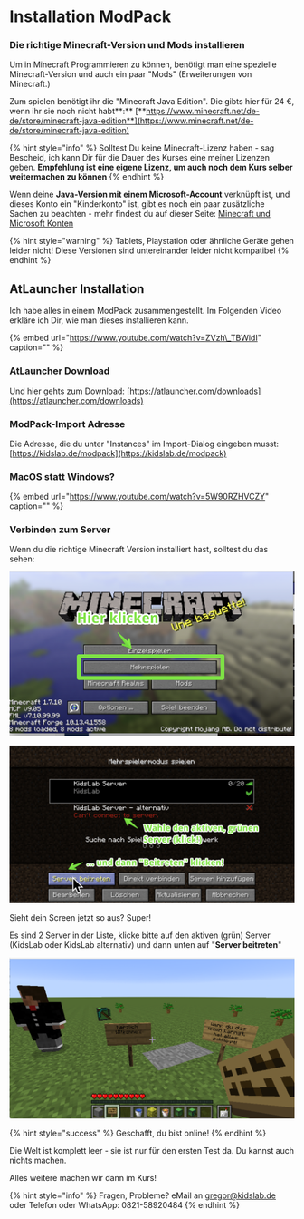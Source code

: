 # Installation ModPack

### Die richtige Minecraft-Version und Mods installieren

Um in Minecraft Programmieren zu können, benötigt man eine spezielle Minecraft-Version und auch ein paar "Mods" \(Erweiterungen von Minecraft.\)

Zum spielen benötigt ihr die "Minecraft Java Edition". Die gibts hier für 24 €, wenn ihr sie noch nicht habt**:** [**https://www.minecraft.net/de-de/store/minecraft-java-edition**](https://www.minecraft.net/de-de/store/minecraft-java-edition)

{% hint style="info" %}
Solltest Du keine Minecraft-Lizenz haben - sag Bescheid, ich kann Dir für die Dauer des Kurses eine meiner Lizenzen geben. **Empfehlung ist eine eigene Lizenz, um auch noch dem Kurs selber weitermachen zu können** 
{% endhint %}

Wenn deine **Java-Version mit einem Microsoft-Account** verknüpft ist, und dieses Konto ein "Kinderkonto" ist, gibt es noch ein paar zusätzliche Sachen zu beachten - mehr findest du auf dieser Seite: [Minecraft und Microsoft Konten](minecraft-und-microsoft-konten.md)

{% hint style="warning" %}
Tablets, Playstation oder ähnliche Geräte gehen leider nicht! Diese Versionen sind untereinander leider nicht kompatibel
{% endhint %}

## AtLauncher Installation

Ich habe alles in einem ModPack zusammengestellt. Im Folgenden Video erkläre ich Dir, wie man dieses installieren kann.

{% embed url="https://www.youtube.com/watch?v=ZVzh\_TBWidI" caption="" %}

### AtLauncher Download

Und hier gehts zum Download: [https://atlauncher.com/downloads](https://atlauncher.com/downloads)

### ModPack-Import Adresse

Die Adresse, die du unter "Instances" im Import-Dialog eingeben musst: [https://kidslab.de/modpack](https://kidslab.de/modpack)

### **MacOS statt Windows?**

{% embed url="https://www.youtube.com/watch?v=5W90RZHVCZY" caption="" %}

### Verbinden zum Server

Wenn du die richtige Minecraft Version installiert hast, solltest du das sehen:

![](../../.gitbook/assets/image%20%281%29.png)

![](../../.gitbook/assets/image.png)

Sieht dein Screen jetzt so aus? Super!

Es sind 2 Server in der Liste, klicke bitte auf den aktiven \(grün\) Server \(KidsLab oder KidsLab alternativ\) und dann unten auf "**Server beitreten**"

![](../../.gitbook/assets/minecraft-server-screen.png)

{% hint style="success" %}
Geschafft, du bist online!
{% endhint %}

Die Welt ist komplett leer - sie ist nur für den ersten Test da. Du kannst auch nichts machen.

Alles weitere machen wir dann im Kurs!

{% hint style="info" %}
Fragen, Probleme? eMail an gregor@kidslab.de oder Telefon oder WhatsApp: 0821-58920484
{% endhint %}

